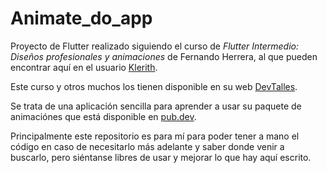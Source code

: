 # Animate_do_app

Proyecto de Flutter realizado siguiendo el curso de _Flutter Intermedio: Diseños profesionales y animaciones_ de Fernando Herrera, al que pueden encontrar aquí en el usuario [Klerith](https://gist.github.com/Klerith).

Este curso y otros muchos los tienen disponible en su web [DevTalles](https://cursos.devtalles.com/).

Se trata de una aplicación sencilla para aprender a usar su paquete de animaciónes que está disponible en [pub.dev](https://pub.dev/packages/animate_do).

Principalmente este repositorio es para mí para poder tener a mano el código en caso de necesitarlo más adelante y saber donde venir a buscarlo, pero siéntanse libres de usar y mejorar lo que hay aquí escrito.
